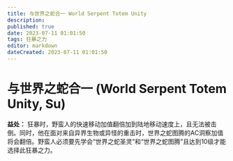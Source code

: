 ```yaml
---
title: 与世界之蛇合一 World Serpent Totem Unity
description: 
published: true
date: 2023-07-11 01:01:50
tags: 狂暴之力
editor: markdown
dateCreated: 2023-07-11 01:01:50
---
```


# 与世界之蛇合一 (World Serpent Totem Unity, Su)

**益处：** 狂暴时，野蛮人的快速移动加值翻倍加到陆地移动速度上，且无法被击倒。同时，他在面对来自异界生物或异怪的重击时，世界之蛇图腾的AC洞察加值将会翻倍。野蛮人必须要先学会“世界之蛇圣灵”和“世界之蛇图腾”且达到10级才能选择此狂暴之力。
